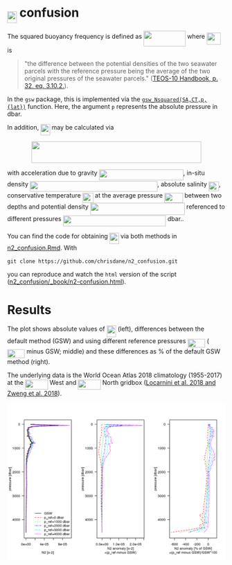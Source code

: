 # <img src="/tex/4c87ee198ded31321f89b44a38a0ad5a.svg?invert_in_darkmode&sanitize=true" align=middle width=21.552516149999988pt height=26.76175259999998pt/> confusion

The squared buoyancy frequency is defined as <img src="/tex/bd2177a908f1cd4fc2ab2dd25029bfff.svg?invert_in_darkmode&sanitize=true" align=middle width=96.71016959999999pt height=35.76220559999998pt/> where <img src="/tex/3f5d596c61b4bf3d7b4fe363ddd43d6d.svg?invert_in_darkmode&sanitize=true" align=middle width=32.28892919999999pt height=27.6567522pt/> is 
> "the difference between the potential densities of the two seawater parcels with the reference pressure being the average of the two original pressures of the seawater parcels." ([TEOS-10 Handbook, p. 32, eq. 3.10.2.](http://www.teos-10.org/pubs/TEOS-10_Manual.pdf)).

In the `gsw` package, this is implemented via the [`gsw_Nsquared(SA,CT,p,{lat})`](http://www.teos-10.org/pubs/gsw/html/gsw_Nsquared.html) function. Here, the argument `p` represents the absolute pressure in dbar.

In addition, <img src="/tex/4c87ee198ded31321f89b44a38a0ad5a.svg?invert_in_darkmode&sanitize=true" align=middle width=21.552516149999988pt height=26.76175259999998pt/> may be calculated via 

<p align="center"><img src="/tex/d191577bdeb31394cc4b12f6f5810c5e.svg?invert_in_darkmode&sanitize=true" align=middle width=391.545297pt height=49.315569599999996pt/></p>

with acceleration due to gravity <img src="/tex/3837aa6790d0fb5d4900959681b34870.svg?invert_in_darkmode&sanitize=true" align=middle width=194.43821099999997pt height=24.65753399999998pt/>, in-situ density <img src="/tex/03d8993481206607a6fd579bbd895d4b.svg?invert_in_darkmode&sanitize=true" align=middle width=294.2131467pt height=24.65753399999998pt/>, absolute salinity <img src="/tex/aaf279877250147d9a93b2ce5b647357.svg?invert_in_darkmode&sanitize=true" align=middle width=23.35618064999999pt height=22.465723500000017pt/>, conservative temperature <img src="/tex/3e076314f8bbbe07fb5e5d2721100578.svg?invert_in_darkmode&sanitize=true" align=middle width=24.81395234999999pt height=22.465723500000017pt/> at the average pressure <img src="/tex/28a78c928293e22b756ad6fc97c364e1.svg?invert_in_darkmode&sanitize=true" align=middle width=42.44760959999999pt height=22.831056599999986pt/> between two depths and potential density <img src="/tex/58c06b3bcb35c970934aadb9db4e3a50.svg?invert_in_darkmode&sanitize=true" align=middle width=218.32749179999993pt height=27.6567522pt/> referenced to different pressures <img src="/tex/88d215c9b972260f232c12b135f5276c.svg?invert_in_darkmode&sanitize=true" align=middle width=237.47058059999998pt height=24.65753399999998pt/> dbar..

You can find the code for obtaining <img src="/tex/4c87ee198ded31321f89b44a38a0ad5a.svg?invert_in_darkmode&sanitize=true" align=middle width=21.552516149999988pt height=26.76175259999998pt/> via both methods in [n2_confusion.Rmd](https://github.com/chrisdane/n2_confusion/blob/master/n2_confusion.Rmd). With
```
git clone https://github.com/chrisdane/n2_confusion.git
```
you can reproduce and watch the `html` version of the script ([n2_confusion/_book/n2-confusion.html](https://github.com/chrisdane/n2_confusion/blob/master/_book/n2-confusion.html)).

# Results

The plot shows absolute values of <img src="/tex/4c87ee198ded31321f89b44a38a0ad5a.svg?invert_in_darkmode&sanitize=true" align=middle width=21.552516149999988pt height=26.76175259999998pt/> (left), differences between the default method (GSW) and using different reference pressures <img src="/tex/fc768881d80481de1205a5c1e2d84ad3.svg?invert_in_darkmode&sanitize=true" align=middle width=40.43809109999999pt height=20.09134050000002pt/> (<img src="/tex/fc768881d80481de1205a5c1e2d84ad3.svg?invert_in_darkmode&sanitize=true" align=middle width=40.43809109999999pt height=20.09134050000002pt/> minus GSW; middle) and these differences as % of the default GSW method (right).

The underlying data is the World Ocean Atlas 2018 climatology (1955-2017) at the <img src="/tex/000ab2c0010ce8b67672421f43f5c84b.svg?invert_in_darkmode&sanitize=true" align=middle width=52.39746599999998pt height=22.63850490000001pt/> West and <img src="/tex/5735ed1a6ae514390f2a10a0a003f5e2.svg?invert_in_darkmode&sanitize=true" align=middle width=52.39746599999998pt height=22.63850490000001pt/> North gridbox ([Locarnini et al. 2018 and Zweng et al. 2018](https://www.nodc.noaa.gov/OC5/woa18/)).

<img align="left" src="_bookdown_files/bookdown_files/figure-html/n2_plot-1.png">

